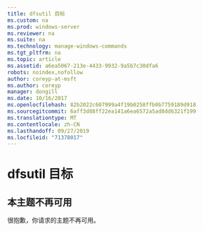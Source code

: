 ```yaml
---
title: dfsutil 目标
ms.custom: na
ms.prod: windows-server
ms.reviewer: na
ms.suite: na
ms.technology: manage-windows-commands
ms.tgt_pltfrm: na
ms.topic: article
ms.assetid: a6ea5067-213e-4433-9932-9a5b7c30dfa6
robots: noindex,nofollow
author: coreyp-at-msft
ms.author: coreyp
manager: dongill
ms.date: 10/16/2017
ms.openlocfilehash: 82b2022c607999a4f19b0258ffb0b7759189d918
ms.sourcegitcommit: 6aff3d88ff22ea141a6ea6572a5ad8dd6321f199
ms.translationtype: MT
ms.contentlocale: zh-CN
ms.lasthandoff: 09/27/2019
ms.locfileid: "71378017"
---
```

# <a name="dfsutil-target"></a>dfsutil 目标



## <a name="this-topic-is-no-longer-available"></a>本主题不再可用

很抱歉，你请求的主题不再可用。